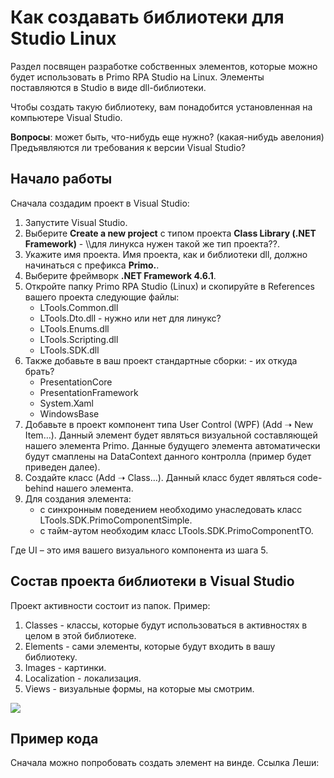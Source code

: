 # Как создавать библиотеки для Studio Linux

Раздел посвящен разработке собственных элементов, которые можно будет использовать в Primo RPA Studio на Linux. Элементы поставляются в Studio в виде dll-библиотеки. 

Чтобы создать такую библиотеку, вам понадобится установленная на компьютере Visual Studio.


**Вопросы**: может быть, что-нибудь еще нужно? (какая-нибудь авелония) Предъявляются ли требования к версии Visual Studio?



## Начало работы
Сначала создадим проект в Visual Studio:

1. Запустите Visual Studio.
2. Выберите **Create a new project** с типом проекта **Class Library (.NET Framework)** - \\\\для линукса нужен такой же тип проекта??.
3. Укажите имя проекта. Имя проекта, как и библиотеки dll, должно начинаться с префикса **Primo.**.
4. Выберите фреймворк **.NET Framework 4.6.1**.
5. Откройте папку Primo RPA Studio (Linux) и скопируйте в References вашего проекта следующие файлы:
   * LTools.Common.dll
   * LTools.Dto.dll - нужно или нет для линукс?
   * LTools.Enums.dll
   * LTools.Scripting.dll
   * LTools.SDK.dll
6. Также добавьте в ваш проект стандартные сборки: - их откуда брать?
   * PresentationCore
   * PresentationFramework
   * System.Xaml
   * WindowsBase
7. Добавьте в проект компонент типа User Control (WPF) (Add ➝ New Item…). Данный элемент будет являться визуальной составляющей нашего элемента Primo. Данные будущего элемента автоматически будут смаплены на DataContext данного контролла (пример будет приведен далее).
8. Создайте класс (Add ➝ Class…). Данный класс будет являться code-behind нашего элемента.
9. Для создания элемента:
   * с синхронным поведением необходимо унаследовать класс LTools.SDK.PrimoComponentSimple<UI>.
   * с тайм-аутом необходим класс LTools.SDK.PrimoComponentTO<UI>.

Где UI – это имя вашего визуального компонента из шага 5.




## Состав проекта библиотеки в Visual Studio

Проект активности состоит из папок. Пример:
1. Classes - классы, которые будут использоваться в активностях в целом в этой библиотеке.
2. Elements - сами элементы, которые будут входить в вашу библиотеку.
3. Images - картинки.
4. Localization - локализация.
5. Views - визуальные формы, на которые мы смотрим.

![](.gitbook/assets1/)


## Пример кода
Сначала можно попробовать создать элемент на винде. 
Ссылка Леши: 






##










##



##
